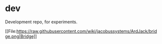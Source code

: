 # dev
Development repo, for experiments.

[[File:https://raw.githubusercontent.com/wiki/jacobussystems/ArdJack/bridge.png|Bridge]]

